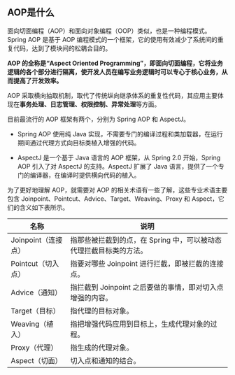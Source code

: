 ## AOP是什么

面向切面编程（AOP）和面向对象编程（OOP）类似，也是一种编程模式。Spring AOP 是基于 AOP 编程模式的一个框架，它的使用有效减少了系统间的重复代码，达到了模块间的松耦合目的。

**AOP 的全称是“Aspect Oriented Programming”，即面向切面编程，它将业务逻辑的各个部分进行隔离，使开发人员在编写业务逻辑时可以专心于核心业务，从而提高了开发效率。**

AOP 采取横向抽取机制，取代了传统纵向继承体系的重复性代码，其应用主要体现在**事务处理、日志管理、权限控制、异常处理**等方面。

目前最流行的 AOP 框架有两个，分别为 Spring AOP 和 AspectJ。

- Spring AOP 使用纯 Java 实现，不需要专门的编译过程和类加载器，在运行期间通过代理方式向目标类植入增强的代码。

- AspectJ 是一个基于 Java 语言的 AOP 框架，从 Spring 2.0 开始，Spring AOP 引入了对 AspectJ 的支持。AspectJ 扩展了 Java 语言，提供了一个专门的编译器，在编译时提供横向代码的植入。

为了更好地理解 AOP，就需要对 AOP 的相关术语有一些了解，这些专业术语主要包含 Joinpoint、Pointcut、Advice、Target、Weaving、Proxy 和 Aspect，它们的含义如下表所示。

| 名称                | 说明                                                               |
| ------------------- | ------------------------------------------------------------------ |
| Joinpoint（连接点） | 指那些被拦截到的点，在 Spring 中，可以被动态代理拦截目标类的方法。 |
| Pointcut（切入点）  | 指要对哪些 Joinpoint 进行拦截，即被拦截的连接点。                  |
| Advice（通知）      | 指拦截到 Joinpoint 之后要做的事情，即对切入点增强的内容。          |
| Target（目标）      | 指代理的目标对象。                                                 |
| Weaving（植入）     | 指把增强代码应用到目标上，生成代理对象的过程。                     |
| Proxy（代理）       | 指生成的代理对象。                                                 |
| Aspect（切面）      | 切入点和通知的结合。                                               |